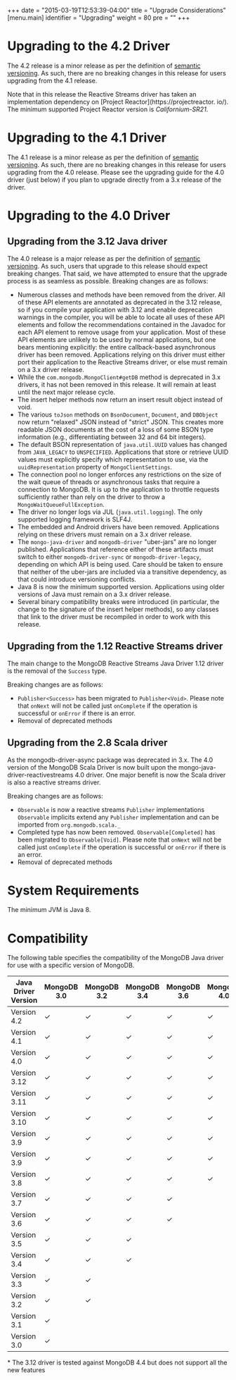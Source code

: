 +++
date = "2015-03-19T12:53:39-04:00"
title = "Upgrade Considerations"
[menu.main]
  identifier = "Upgrading"
  weight = 80
  pre = "<i class='fa fa-level-up'></i>"
+++

# Upgrading to the 4.2 Driver

The 4.2 release is a minor release as per the definition of [semantic versioning](https://semver.org). As such, there are no breaking
changes in this release for users upgrading from the 4.1 release.

Note that in this release the Reactive Streams driver has taken an implementation dependency on 
[Project Reactor](https://projectreactor. io/).  The minimum supported Project Reactor version is *Californium-SR21*.

# Upgrading to the 4.1 Driver

The 4.1 release is a minor release as per the definition of [semantic versioning](https://semver.org). As such, there are no breaking
changes in this release for users upgrading from the 4.0 release.  Please see the upgrading guide for the 4.0 driver (just below) if you
plan to upgrade directly from a 3.x release of the driver. 

# Upgrading to the 4.0 Driver

## Upgrading from the 3.12 Java driver

The 4.0 release is a major release as per the definition of [semantic versioning](https://semver.org). As such, users
that upgrade to this release should expect breaking changes. That said, we have attempted to ensure that the upgrade 
process is as seamless as possible.  Breaking changes are as follows:

  * Numerous classes and methods have been removed from the driver. All of these API elements are annotated as deprecated in the 
    3.12 release, so if you compile your application with 3.12 and enable deprecation warnings in the compiler, you will be
    able to locate all uses of these API elements and follow the recommendations contained in the Javadoc for each API element
    to remove usage from your application. Most of these API elements are unlikely to be used by normal applications, but one bears
    mentioning explicitly: the entire callback-based asynchronous driver has been removed. Applications relying on this driver must either
    port their application to the Reactive Streams driver, or else must remain on a 3.x driver release.
  * While the `com.mongodb.MongoClient#getDB` method is deprecated in 3.x drivers, it has not been removed in this release. It will remain 
    at least until the next major release cycle.
  * The insert helper methods now return an insert result object instead of void.
  * The various `toJson` methods on `BsonDocument`, `Document`, and `DBObject` now return "relaxed" JSON instead of "strict" JSON.  This
    creates more readable JSON documents at the cost of a loss of some BSON type information (e.g., differentiating between 32 and 64 bit
    integers).
  * The default BSON representation of `java.util.UUID` values has changed from `JAVA_LEGACY` to `UNSPECIFIED`.  Applications that
    store or retrieve UUID values must explicitly specify which representation to use, via the `uuidRepresentation` property of
    `MongoClientSettings`.
  * The connection pool no longer enforces any restrictions on the size of the wait queue of threads or asynchronous tasks that
    require a connection to MongoDB.  It is up to the application to throttle requests sufficiently rather than rely on the driver to
    throw a `MongoWaitQueueFullException`.
  * The driver no longer logs via JUL (`java.util.logging`).  The only supported logging framework is SLF4J.
  * The embedded and Android drivers have been removed.  Applications relying on these drivers must remain on a 3.x driver release.
  * The `mongo-java-driver` and `mongodb-driver` "uber-jars" are no longer published.  Applications that reference either of these artifacts
    must switch to either `mongodb-driver-sync` or `mongodb-driver-legacy`, depending on which API is being used. Care should be taken to
    ensure that neither of the uber-jars are included via a transitive dependency, as that could introduce versioning conflicts.
  * Java 8 is now the minimum supported version. Applications using older versions of Java must remain on a 3.x driver release.
  * Several binary compatibility breaks were introduced (in particular, the change to the signature of the insert helper methods), so any
    classes that link to the driver must be recompiled in order to work with this release.
        
## Upgrading from the 1.12 Reactive Streams driver

The main change to the MongoDB Reactive Streams Java Driver 1.12 driver is the removal of the `Success` type.

Breaking changes are as follows:

  * `Publisher<Success>` has been migrated to `Publisher<Void>`. 
    Please note that `onNext` will not be called just `onComplete` if the operation is successful or `onError` if there is an error.
  * Removal of deprecated methods

## Upgrading from the 2.8 Scala driver

As the mongodb-driver-async package was deprecated in 3.x. The 4.0 version of the MongoDB Scala Driver is now built upon the
mongo-java-driver-reactivestreams 4.0 driver. One major benefit is now the Scala driver is also a reactive streams driver.

Breaking changes are as follows:

  * `Observable` is now a reactive streams `Publisher` implementations
    `Observable` implicits extend any `Publisher` implementation and can be imported from `org.mongodb.scala._`
  * Completed type has now been removed. `Observable[Completed]` has been migrated to `Observable[Void]`. 
    Please note that `onNext` will not be called just `onComplete` if the operation is successful or `onError` if there is an error.
  * Removal of deprecated methods


# System Requirements

The minimum JVM is Java 8.

# Compatibility

The following table specifies the compatibility of the MongoDB Java driver for use with a specific version of MongoDB.

|Java Driver Version|MongoDB 3.0 |MongoDB 3.2|MongoDB 3.4|MongoDB 3.6|MongoDB 4.0|MongoDB 4.2|MongoDB 4.4|
|-------------------|------------|-----------|-----------|-----------|-----------|-----------|-----------|
|Version 4.2        |  ✓  |  ✓  |  ✓  |  ✓  |  ✓  |  ✓  |  ✓  |
|Version 4.1        |  ✓  |  ✓  |  ✓  |  ✓  |  ✓  |  ✓  |  ✓  |
|Version 4.0        |  ✓  |  ✓  |  ✓  |  ✓  |  ✓  |  ✓  |     |
|Version 3.12       |  ✓  |  ✓  |  ✓  |  ✓  |  ✓  |  ✓  |  ✓* |
|Version 3.11       |  ✓  |  ✓  |  ✓  |  ✓  |  ✓  |  ✓  |     |
|Version 3.10       |  ✓  |  ✓  |  ✓  |  ✓  |  ✓  |     |     |
|Version 3.9        |  ✓  |  ✓  |  ✓  |  ✓  |  ✓  |     |     |
|Version 3.9        |  ✓  |  ✓  |  ✓  |  ✓  |  ✓  |     |     |
|Version 3.8        |  ✓  |  ✓  |  ✓  |  ✓  |  ✓  |     |     |
|Version 3.7        |  ✓  |  ✓  |  ✓  |  ✓  |     |     |     |
|Version 3.6        |  ✓  |  ✓  |  ✓  |  ✓  |     |     |     |
|Version 3.5        |  ✓  |  ✓  |  ✓  |     |     |     |     |
|Version 3.4        |  ✓  |  ✓  |  ✓  |     |     |     |     |
|Version 3.3        |  ✓  |  ✓  |     |     |     |     |     |
|Version 3.2        |  ✓  |  ✓  |     |     |     |     |     |
|Version 3.1        |  ✓  |     |     |     |     |     |     |
|Version 3.0        |  ✓  |     |     |     |     |     |     |

\* The 3.12 driver is tested against MongoDB 4.4 but does not support all the new features
